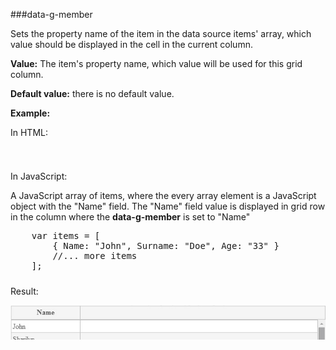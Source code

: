 ﻿###data-g-member

Sets the property name of the item in the data source items' array, which value should be displayed in the cell in the current column.
    
**Value:** The item's property name, which value will be used for this grid column.

**Default value:** there is no default value. 	

**Example:**

In HTML:

<!--Start the highlighter-->
<pre class="brush: html">
	<column data-g-member="Name"> </column>
</pre>
##### 
 In JavaScript:

A JavaScript array of items, where the every array element is a JavaScript object with the "Name" field. 
The "Name" field value is displayed in grid row in the column where the  **data-g-member** is set to "Name"

<!--Start the highlighter-->
<pre class="brush: html">
	var items = [
        { Name: "John", Surname: "Doe", Age: "33" }
        //... more items
	];
</pre>

#####
Result:

![data-g-member](../Content/images/imagesForDocs/dataGMember.jpg) 

<script type="text/javascript">
    SyntaxHighlighter.highlight();
</script>
